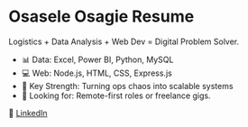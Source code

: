 # Osasele Osagie Resume

Logistics + Data Analysis + Web Dev = Digital Problem Solver.

- 📊 Data: Excel, Power BI, Python, MySQL  
- 💻 Web: Node.js, HTML, CSS, Express.js  
- 🧠 Key Strength: Turning ops chaos into scalable systems  
- 🎯 Looking for: Remote-first roles or freelance gigs.

🔗 [LinkedIn](https://linkedin.com/in/Osas-Osagie)
